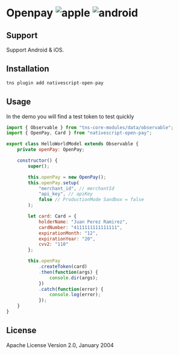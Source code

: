 # Openpay ![apple](https://cdn3.iconfinder.com/data/icons/picons-social/57/16-apple-32.png) ![android](https://cdn4.iconfinder.com/data/icons/logos-3/228/android-32.png)

## Support

Support Android & iOS.

## Installation

```javascript
tns plugin add nativescript-open-pay
```

## Usage

In the demo you will find a test token to test quickly

```javascript
import { Observable } from "tns-core-modules/data/observable";
import { OpenPay, Card } from "nativescript-open-pay";

export class HelloWorldModel extends Observable {
    private openPay: OpenPay;

    constructor() {
        super();

        this.openPay = new OpenPay();
        this.openPay.setup(
            "merchant_id", // merchantId
            "api_key", // apiKey
            false // ProductionMode Sandbox = false
        );

        let card: Card = {
            holderName: "Juan Perez Ramirez",
            cardNumber: "4111111111111111",
            expirationMonth: "12",
            expirationYear: "20",
            cvv2: "110"
        };

        this.openPay
            .createToken(card)
            .then(function(args) {
                console.dir(args);
            })
            .catch(function(error) {
                console.log(error);
            });
    }
}

```

## License

Apache License Version 2.0, January 2004
